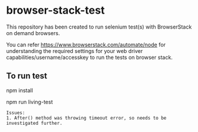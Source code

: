 # browser-stack-test
This repository has been created to run selenium test(s) with BrowserStack on demand browsers.

You can refer https://www.browserstack.com/automate/node for understanding the required settings for your web driver capabilities/username/accesskey to run the tests on browser stack.

## To run test
npm install

npm run living-test

```
Issues: 
1. After() method was throwing timeout error, so needs to be investigated further.

```

